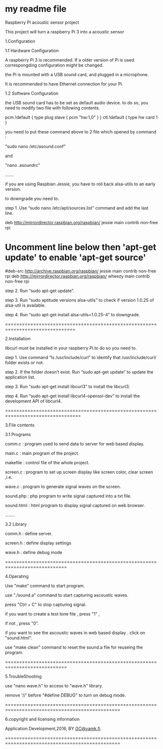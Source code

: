 # my readme file
Raspberry PI acoustic sensor project

This project will turn a raspberry Pi 3 into a acoustic sensor

1.Configuration

1.1 Hardware Configuration

A raspberry Pi 3 is recommended. If a older version of Pi is used. correspongding configuration might be changed.

the Pi is mounted with a USB sound card, and plugged in a microphone.

It is recommended to have Ethernet connection for your Pi.

1.2 Software Configuration

the USB sound card has to be set as default audio device. to do so, you need to modify two file with following contents.

pcm.!default {
  type plug
  slave {
    pcm "hw:1,0"
  }
}
ctl.!default {
    type hw
    card 1
}

you need to put these command above to 2 file which opened by command :

"sudo nano /etc/asound.conf"

and

"nano .asoundrc"

.......

if you are using Raspbian Jessie, you have to roll back alsa-utils to an early version.

to downgrade you need to.

step 1 .Use “sudo nano /etc/apt/sources.list” command and add the last line.

deb http://mirrordirector.raspbian.org/raspbian/ jessie main contrib non-free rpi
# Uncomment line below then 'apt-get update' to enable 'apt-get source'
#deb-src http://archive.raspbian.org/raspbian/ jessie main contrib non-free rpi
deb http://mirrordirector.raspbian.org/raspbian/ wheezy main contrib non-free rpi

step 2.	Run “sudo apt-get update”.

step 3.	Run “sudo aptitude versions alsa-utils” to check if version 1.0.25 of alsa-util is available.

step 4. Run “sudo apt-get install alsa-utils=1.0.25-4” to downgrade.

===============================================================================

2.Installation

libcurl must be installed in your raspberry Pi.to do so you need to.

step 1. Use command “ls /usr/include/curl” to identify that /usr/include/curl/ folder exists or not.

step 2.	If the folder doesn’t exist. Run “sudo apt-get update” to update the application list.

step 3.	Run “sudo apt-get install libcurl3” to install the libcurl3.

step 4.	Run “sudo apt-get install libcurl4-openssl-dev” to install the development API of libcurl4.

=================================================================================

3.File contents

3.1 Programs

comm.c : program used to send data to server for web based display.

main.c : main program of the project.

makefile : control file of the whole project.

screen.c : program to set up screen display like screen color, clear screen ,i.e.

wave.c : program to generate signal waves on the screen.

sound.php : php program to write signal captured into a txt file.

sound.html : html program to display signal captured on web browser.

........

3.2 Library

comm.h : define server.

screen.h : define display settings

wave.h : define debug mode

============================================================================

4.Operating

Use "make" command to start program.

use "./sound.a" command to start capturing ascoustic waves.

press "Ctrl + C" to stop capturing signal.

if you want to create a test tone file , press "1" ,

if not , press "0".

if you want to see the ascoustic waves in web based display . click on "sound.html".

use "make clean" command to reset the sound.a file for reuseing the program.

============================================================================

5.TroubleShooting

use "nano wave.h" to access to "wave.h" library.

remove '//' before "#define DEBUG" to turn on debug mode.
 
===============================================================================================

6.copyright and licensing information

Application Development,2016, BY GC@vamk.fi.

===============================================================================================
